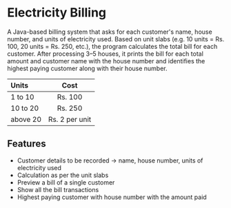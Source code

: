 # Electricity Billing

A Java-based billing system that asks for each customer's name, house number, and units of electricity used. 
Based on  unit slabs (e.g. 10 units = Rs. 100, 20 units = Rs. 250, etc.), the program calculates the total bill for each customer. After processing 3–5 houses, it prints the bill for each total amount and customer name with the house number and identifies the highest paying customer along with their house number.

| Units    |      Cost      |
|:---------|:--------------:|
| 1 to 10  |    Rs. 100     |
| 10 to 20 |    Rs. 250     |
| above 20 | Rs. 2 per unit |


## Features
- Customer details to be recorded -> name, house number, units of electricity used
- Calculation as per the unit slabs
- Preview a bill of a single customer
- Show all the bill transactions
- Highest paying customer with house number with the amount paid
